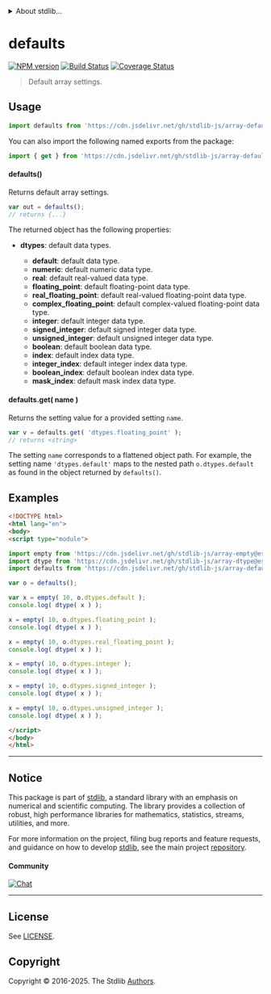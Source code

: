 <!--

@license Apache-2.0

Copyright (c) 2023 The Stdlib Authors.

Licensed under the Apache License, Version 2.0 (the "License");
you may not use this file except in compliance with the License.
You may obtain a copy of the License at

   http://www.apache.org/licenses/LICENSE-2.0

Unless required by applicable law or agreed to in writing, software
distributed under the License is distributed on an "AS IS" BASIS,
WITHOUT WARRANTIES OR CONDITIONS OF ANY KIND, either express or implied.
See the License for the specific language governing permissions and
limitations under the License.

-->


<details>
  <summary>
    About stdlib...
  </summary>
  <p>We believe in a future in which the web is a preferred environment for numerical computation. To help realize this future, we've built stdlib. stdlib is a standard library, with an emphasis on numerical and scientific computation, written in JavaScript (and C) for execution in browsers and in Node.js.</p>
  <p>The library is fully decomposable, being architected in such a way that you can swap out and mix and match APIs and functionality to cater to your exact preferences and use cases.</p>
  <p>When you use stdlib, you can be absolutely certain that you are using the most thorough, rigorous, well-written, studied, documented, tested, measured, and high-quality code out there.</p>
  <p>To join us in bringing numerical computing to the web, get started by checking us out on <a href="https://github.com/stdlib-js/stdlib">GitHub</a>, and please consider <a href="https://opencollective.com/stdlib">financially supporting stdlib</a>. We greatly appreciate your continued support!</p>
</details>

# defaults

[![NPM version][npm-image]][npm-url] [![Build Status][test-image]][test-url] [![Coverage Status][coverage-image]][coverage-url] <!-- [![dependencies][dependencies-image]][dependencies-url] -->

> Default array settings.

<!-- Section to include introductory text. Make sure to keep an empty line after the intro `section` element and another before the `/section` close. -->

<section class="intro">

</section>

<!-- /.intro -->

<!-- Package usage documentation. -->



<section class="usage">

## Usage

```javascript
import defaults from 'https://cdn.jsdelivr.net/gh/stdlib-js/array-defaults@esm/index.mjs';
```

You can also import the following named exports from the package:

```javascript
import { get } from 'https://cdn.jsdelivr.net/gh/stdlib-js/array-defaults@esm/index.mjs';
```

#### defaults()

Returns default array settings.

```javascript
var out = defaults();
// returns {...}
```

The returned object has the following properties:

-   **dtypes**: default data types.

    -   **default**: default data type.
    -   **numeric**: default numeric data type.
    -   **real**: default real-valued data type.
    -   **floating_point**: default floating-point data type.
    -   **real_floating_point**: default real-valued floating-point data type.
    -   **complex_floating_point**: default complex-valued floating-point data type.
    -   **integer**: default integer data type.
    -   **signed_integer**: default signed integer data type.
    -   **unsigned_integer**: default unsigned integer data type.
    -   **boolean**: default boolean data type.
    -   **index**: default index data type.
    -   **integer_index**: default integer index data type.
    -   **boolean_index**: default boolean index data type.
    -   **mask_index**: default mask index data type.

#### defaults.get( name )

Returns the setting value for a provided setting `name`.

```javascript
var v = defaults.get( 'dtypes.floating_point' );
// returns <string>
```

The setting `name` corresponds to a flattened object path. For example, the setting name `'dtypes.default'` maps to the nested path `o.dtypes.default` as found in the object returned by `defaults()`.

</section>

<!-- /.usage -->

<!-- Package usage notes. Make sure to keep an empty line after the `section` element and another before the `/section` close. -->

<section class="notes">

</section>

<!-- /.notes -->

<!-- Package usage examples. -->

<section class="examples">

## Examples

<!-- eslint no-undef: "error" -->

```html
<!DOCTYPE html>
<html lang="en">
<body>
<script type="module">

import empty from 'https://cdn.jsdelivr.net/gh/stdlib-js/array-empty@esm/index.mjs';
import dtype from 'https://cdn.jsdelivr.net/gh/stdlib-js/array-dtype@esm/index.mjs';
import defaults from 'https://cdn.jsdelivr.net/gh/stdlib-js/array-defaults@esm/index.mjs';

var o = defaults();

var x = empty( 10, o.dtypes.default );
console.log( dtype( x ) );

x = empty( 10, o.dtypes.floating_point );
console.log( dtype( x ) );

x = empty( 10, o.dtypes.real_floating_point );
console.log( dtype( x ) );

x = empty( 10, o.dtypes.integer );
console.log( dtype( x ) );

x = empty( 10, o.dtypes.signed_integer );
console.log( dtype( x ) );

x = empty( 10, o.dtypes.unsigned_integer );
console.log( dtype( x ) );

</script>
</body>
</html>
```

</section>

<!-- /.examples -->

<!-- Section to include cited references. If references are included, add a horizontal rule *before* the section. Make sure to keep an empty line after the `section` element and another before the `/section` close. -->

<section class="references">

</section>

<!-- /.references -->

<!-- Section for related `stdlib` packages. Do not manually edit this section, as it is automatically populated. -->

<section class="related">

</section>

<!-- /.related -->

<!-- Section for all links. Make sure to keep an empty line after the `section` element and another before the `/section` close. -->


<section class="main-repo" >

* * *

## Notice

This package is part of [stdlib][stdlib], a standard library with an emphasis on numerical and scientific computing. The library provides a collection of robust, high performance libraries for mathematics, statistics, streams, utilities, and more.

For more information on the project, filing bug reports and feature requests, and guidance on how to develop [stdlib][stdlib], see the main project [repository][stdlib].

#### Community

[![Chat][chat-image]][chat-url]

---

## License

See [LICENSE][stdlib-license].


## Copyright

Copyright &copy; 2016-2025. The Stdlib [Authors][stdlib-authors].

</section>

<!-- /.stdlib -->

<!-- Section for all links. Make sure to keep an empty line after the `section` element and another before the `/section` close. -->

<section class="links">

[npm-image]: http://img.shields.io/npm/v/@stdlib/array-defaults.svg
[npm-url]: https://npmjs.org/package/@stdlib/array-defaults

[test-image]: https://github.com/stdlib-js/array-defaults/actions/workflows/test.yml/badge.svg?branch=main
[test-url]: https://github.com/stdlib-js/array-defaults/actions/workflows/test.yml?query=branch:main

[coverage-image]: https://img.shields.io/codecov/c/github/stdlib-js/array-defaults/main.svg
[coverage-url]: https://codecov.io/github/stdlib-js/array-defaults?branch=main

<!--

[dependencies-image]: https://img.shields.io/david/stdlib-js/array-defaults.svg
[dependencies-url]: https://david-dm.org/stdlib-js/array-defaults/main

-->

[chat-image]: https://img.shields.io/gitter/room/stdlib-js/stdlib.svg
[chat-url]: https://app.gitter.im/#/room/#stdlib-js_stdlib:gitter.im

[stdlib]: https://github.com/stdlib-js/stdlib

[stdlib-authors]: https://github.com/stdlib-js/stdlib/graphs/contributors

[umd]: https://github.com/umdjs/umd
[es-module]: https://developer.mozilla.org/en-US/docs/Web/JavaScript/Guide/Modules

[deno-url]: https://github.com/stdlib-js/array-defaults/tree/deno
[deno-readme]: https://github.com/stdlib-js/array-defaults/blob/deno/README.md
[umd-url]: https://github.com/stdlib-js/array-defaults/tree/umd
[umd-readme]: https://github.com/stdlib-js/array-defaults/blob/umd/README.md
[esm-url]: https://github.com/stdlib-js/array-defaults/tree/esm
[esm-readme]: https://github.com/stdlib-js/array-defaults/blob/esm/README.md
[branches-url]: https://github.com/stdlib-js/array-defaults/blob/main/branches.md

[stdlib-license]: https://raw.githubusercontent.com/stdlib-js/array-defaults/main/LICENSE

</section>

<!-- /.links -->
